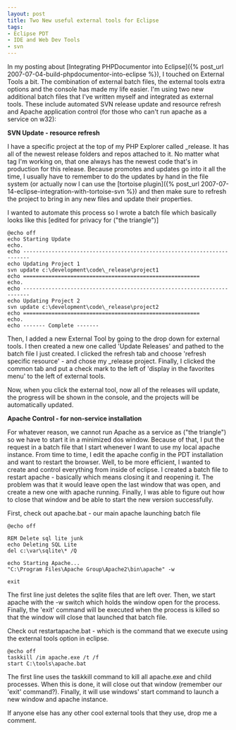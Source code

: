 ```yaml
---
layout: post
title: Two New useful external tools for Eclipse
tags:
- Eclipse PDT
- IDE and Web Dev Tools
- svn
---
```

In my posting about [Integrating PHPDocumentor into Eclipse]({% post_url 2007-07-04-build-phpdocumentor-into-eclipse %}), I touched on External Tools a bit.  The combination of external batch files, the external tools extra options and the console has made my life easier.  I'm using two new additional batch files that I've written myself and integrated as external tools.  These include automated SVN release update and resource refresh and Apache application control (for those who can't run apache as a service on w32):

**SVN Update - resource refresh**

I have a specific project at the top of my PHP Explorer called _release.  It has all of the newest release folders and repos attached to it.  No matter what tag I'm working on, that one always has the newest code that's in production for this release.  Because promotes and updates go into it all the time, I usually have to remember to do the updates by hand in the file system (or actually now I can use the [tortoise plugin]({% post_url 2007-07-14-eclipse-integration-with-tortoise-svn %}) and then make sure to refresh the project to bring in any new files and update their properties.

I wanted to automate this process so I wrote a batch file which basically looks like this [edited for privacy for ("the triangle")]

    @echo off
    echo Starting Update
    echo.
    echo ------------------------------------------------------------------------
    echo Updating Project 1
    svn update c:\development\code\_release\project1
    echo ========================================================
    echo.
    echo ------------------------------------------------------------------------
    echo Updating Project 2
    svn update c:\development\code\_release\project2
    echo ========================================================
    echo.
    echo ------- Complete -------

Then, I added a new External Tool by going to the drop down for external tools.  I then created a new one called 'Update Releases' and pathed to the batch file I just created.  I clicked the refresh tab and choose 'refresh specific resource' - and chose my _release project.  Finally, I clicked the common tab and put a check mark to the left of 'display in the favorites menu' to the left of external tools.

Now, when you click the external tool, now all of the releases will update, the progress will be shown in the console, and the projects will be automatically updated.

**Apache Control - for non-service installation**

For whatever reason, we cannot run Apache as a service as ("the triangle") so we have to start it in a minimized dos window.  Because of that, I put the request in a batch file that I start whenever I want to use my local apache instance.  From time to time, I edit the apache config in the PDT installation and want to restart the browser.  Well, to be more efficient, I wanted to create and control everything from inside of eclipse.  I created a batch file to restart apache - basically which means closing it and reopening it.  The problem was that it would leave open the last window that was open, and create a new one with apache running.  Finally, I was able to figure out how to close that window and be able to start the new version successfully.

First, check out apache.bat - our main apache launching batch file
    
    @echo off
    
    REM Delete sql lite junk
    echo Deleting SQL Lite
    del c:\var\sqlite\* /Q
    
    echo Starting Apache...
    "C:\Program Files\Apache Group\Apache2\bin\apache" -w
    
    exit
    
The first line just deletes the sqlite files that are left over.  Then, we start apache with the -w switch which holds the window open for the process.  Finally, the 'exit' command will be executed when the process is killed so that the window will close that launched that batch file.

Check out restartapache.bat - which is the command that we execute using the external tools option in eclipse.
    
    @echo off
    taskkill /im apache.exe /t /f
    start C:\tools\apache.bat

The first line uses the taskkill command to kill all apache.exe and child processes.  When this is done, it will close out that window (remember our 'exit' command?).  Finally, it will use windows' start command to launch a new window and apache instance.

If anyone else has any other cool external tools that they use, drop me a comment.
